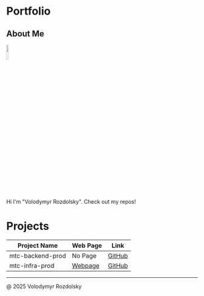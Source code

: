 # Portfolio

## About Me

<img src="https://avatars.githubusercontent.com/u/32368688?v=4" style="width: 10%; height: auto;">

Hi I'm "Volodymyr Rozdolsky". Check out my repos!

# Projects


|Project Name      |Web Page                                            |Link                                 |
|------------------|----------------------------------------------- |-----------------------------------------|
| mtc-backend-prod   | No Page   |[GitHub](https://github.com/rozdolsky33/mtc-backend-prod.git)                                                              |
| mtc-infra-prod   | [Webpage](https://rozdolsky33.github.io/mtc-infra-prod/)   |[GitHub](https://github.com/rozdolsky33/mtc-infra-prod.git)                                                              |

---

@ 2025 Volodymyr Rozdolsky